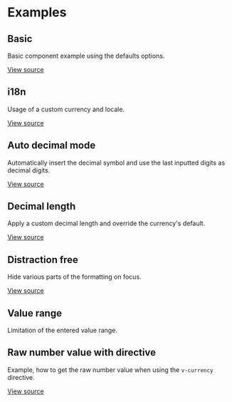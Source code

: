 # Examples

## Basic
Basic component example using the defaults options.
<Basic/>

[View source](https://github.com/dm4t2/vue-currency-input/blob/master/docs/.vuepress/components/Basic.vue)

## i18n
Usage of a custom currency and locale.
<i18n/>

[View source](https://github.com/dm4t2/vue-currency-input/blob/master/docs/.vuepress/components/i18n.vue)

## Auto decimal mode
Automatically insert the decimal symbol and use the last inputted digits as decimal digits.
<AutoDecimalMode/>

[View source](https://github.com/dm4t2/vue-currency-input/blob/master/docs/.vuepress/components/AutoDecimalMode.vue)

## Decimal length
Apply a custom decimal length and override the currency's default.
<DecimalLength/>

[View source](https://github.com/dm4t2/vue-currency-input/blob/master/docs/.vuepress/components/DecimalLength.vue)

## Distraction free
Hide various parts of the formatting on focus.
<DistractionFree/>

[View source](https://github.com/dm4t2/vue-currency-input/blob/master/docs/.vuepress/components/DistractionFree.vue)

## Value range
Limitation of the entered value range.
<ValueRange/>

## Raw number value with directive
Example, how to get the raw number value when using the `v-currency` directive. 
<RawNumberValueWithDirective/>

[View source](https://github.com/dm4t2/vue-currency-input/blob/master/docs/.vuepress/components/RawNumberValueWithDirective.vue)

